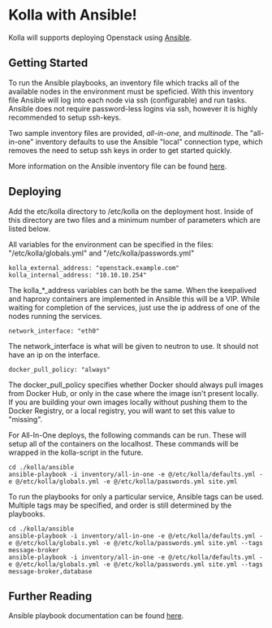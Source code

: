 Kolla with Ansible!
============================

Kolla will supports deploying Openstack using [Ansible][].

[Ansible]: https://docs.ansible.com


Getting Started
---------------

To run the Ansible playbooks, an inventory file which tracks all of the
available nodes in the environment must be speficied. With this inventory file
Ansible will log into each node via ssh (configurable) and run tasks. Ansible
does not require password-less logins via ssh, however it is highly recommended
to setup ssh-keys.

Two sample inventory files are provided, *all-in-one*, and *multinode*. The
"all-in-one" inventory defaults to use the Ansible "local" connection type,
which removes the need to setup ssh keys in order to get started quickly.

More information on the Ansible inventory file can be found [here][].

[here]: https://docs.ansible.com/intro_inventory.html

Deploying
---------

Add the etc/kolla directory to /etc/kolla on the deployment host. Inside of
this directory are two files and a minimum number of parameters which are
listed below.

All variables for the environment can be specified in the files:
"/etc/kolla/globals.yml" and "/etc/kolla/passwords.yml"

    kolla_external_address: "openstack.example.com"
    kolla_internal_address: "10.10.10.254"

The kolla_*_address variables can both be the same. When the keepalived and
haproxy containers are implemented in Ansible this will be a VIP. While waiting
for completion of the services, just use the ip address of one of the nodes
running the services.

    network_interface: "eth0"

The network_interface is what will be given to neutron to use. It should not
have an ip on the interface.

    docker_pull_policy: "always"

The docker_pull_policy specifies whether Docker should always pull images from
Docker Hub, or only in the case where the image isn't present locally. If you
are building your own images locally without pushing them to the Docker
Registry, or a local registry, you will want to set this value to "missing".

For All-In-One deploys, the following commands can be run. These will setup all
of the containers on the localhost. These commands will be wrapped in the
kolla-script in the future.

    cd ./kolla/ansible
    ansible-playbook -i inventory/all-in-one -e @/etc/kolla/defaults.yml -e @/etc/kolla/globals.yml -e @/etc/kolla/passwords.yml site.yml

To run the playbooks for only a particular service, Ansible tags can be used.
Multiple tags may be specified, and order is still determined by the playbooks.

    cd ./kolla/ansible
    ansible-playbook -i inventory/all-in-one -e @/etc/kolla/defaults.yml -e @/etc/kolla/globals.yml -e @/etc/kolla/passwords.yml site.yml --tags message-broker
    ansible-playbook -i inventory/all-in-one -e @/etc/kolla/defaults.yml -e @/etc/kolla/globals.yml -e @/etc/kolla/passwords.yml site.yml --tags message-broker,database


Further Reading
---------------

Ansible playbook documentation can be found [here][].

[here]: http://docs.ansible.com/playbooks.html
